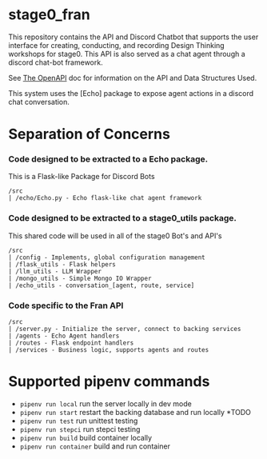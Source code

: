 # stage0_fran

This repository contains the API and Discord Chatbot that supports the user interface for creating, conducting, and recording Design Thinking workshops for stage0. This API is also served as a chat agent through a discord chat-bot framework. 

See [The OpenAPI](./docs/index.html) doc for information on the API and Data Structures Used. 

This system uses the [Echo] package to expose agent actions in a discord chat conversation.

# Separation of Concerns

### Code designed to be extracted to a Echo package.
This is a Flask-like Package for Discord Bots
```
/src
| /echo/Echo.py - Echo flask-like chat agent framework
```

### Code designed to be extracted to a stage0_utils package.
This shared code will be used in all of the stage0 Bot's and API's
```
/src
| /config - Implements, global configuration management
| /flask_utils - Flask helpers
| /llm_utils - LLM Wrapper
| /mongo_utils - Simple Mongo IO Wrapper
| /echo_utils - conversation_[agent, route, service]
```

### Code specific to the Fran API
```
/src
| /server.py - Initialize the server, connect to backing services
| /agents - Echo Agent handlers
| /routes - Flask endpoint handlers
| /services - Business logic, supports agents and routes
```

# Supported pipenv commands
- ``pipenv run local`` run the server locally in dev mode
- ``pipenv run start`` restart the backing database and run locally *TODO
- ``pipenv run test`` run unittest testing
- ``pipenv run stepci`` run stepci testing
- ``pipenv run build`` build container locally 
- ``pipenv run container`` build and run container
